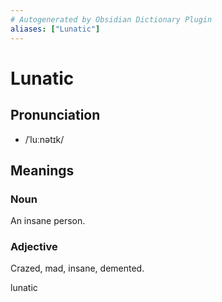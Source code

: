 ```yaml
---
# Autogenerated by Obsidian Dictionary Plugin
aliases: ["Lunatic"]
---
```


# Lunatic

## Pronunciation

- /ˈluːnətɪk/

## Meanings

### Noun

An insane person.

### Adjective

Crazed, mad, insane, demented.




lunatic
